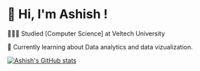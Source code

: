 <!--<h2 align="center">Connect with me:</h2>
<p align="center">
<a href="https://www.linkedin.com/in/ashish-sonkaria-074189235/" target="blank"><img align="center" src="https://raw.githubusercontent.com/rahuldkjain/github-profile-readme-generator/master/src/images/icons/Social/linked-in-alt.svg" alt="https://www.linkedin.com/in/ashish-sonkaria-074189235/" height="60" width="80" /></a>

</p>


<!-- Profiles Viewa and Visitor Views 
<div align="center">

<img align="right" src="https://visitor-badge.laobi.icu/badge?page_id=ashish2024">
<img align="left" src="https://komarev.com/ghpvc/?username=ashish2024&style=flat-square)">
</div>


<br>
<br>

<h1 align="center">
  <a href=" https://readme-typing-svg.herokuapp.com/demo/">
    <img src="https://readme-typing-svg.herokuapp.com?font=Times+New+Roman&weight=600&size=25&pause=600&color=C3DAE3E0&background=06021000&center=true&multiline=true&random=false&width=440&height=79&lines=Hey+!!+I+m+Ashish;+Nice+to+meet+you"
  </a>
</h1>


<h5 align="center">
  <code><a href="https://www.linkedin.com/in/ashish-sonkaria2511/" title="LinkedIn Profile"><img width="30" src="images/linkedin.svg"> LinkedIn</a></code>
  <!--<code><a href="https://www.hackerrank.com/er_pritamdas22?hr_r=1" title="HackerRank Profile"><img width="30" src="images/hackerrank.png"> HackerRank</a></code>-->
  <!--<code><a href="https://www.instagram.com/er.pritamdas/" title="Instagram Profile"><img width="30" src="images/instagram.svg"> Instagram</a></code>
</h5>


<br>
<br>
<!-- Intro 
<h3 align="center">
  Hey there
  <img src="https://media.giphy.com/media/hvRJCLFzcasrR4ia7z/giphy.gif" width="30px"/>
  <br>
  <br>
  I'm Ashish Sonkaria, 
  <br>
  <br>
  🔬 I'm currently pursuing my Bachelor degree from Vel Tech University .
  <br>
  <!--<br>
  💻 I love writing code and learn anythings about it.
  <br>
  <br>
  📚 I’m currently learning how to build Dynamic Website.
  <br>
  <br>
  💬 Ask me anything about from <a href="https://github.com/ashish2024/ashish-pf1/issues" title="Issues">➡️</a>
  <br>
  <br>
  📫 How to reach me: <a href="mailto: ashish21152@gmail.com"> ✉️.
</h3>

!-- STATUS 
<h2 align="center"> Status </h2>

<br>

<p align=center>
  <div align=center>
    <a href="https://github.com/ashish2024?tab=repositories">
      <img align="left" width=390 src="https://github-readme-streak-stats.herokuapp.com?user=ashish2024&theme=blue-navy&hide_border=true&card_width=500"/>
    </a>
    <a href="https://github.com/ashish2024?tab=repositories">
      <img align="right" width=390 src="https://github-readme-stats.vercel.app/api?username=ashish2024&theme=github_dark&show_icons=true" />
    </a>
  </div>
  
<br><br><br><br>
<br><br><br><br>

  <div align=center>
    <a href="https://github.com/ashish2024?tab=repositories">
      <img width=325 align="center" src="https://github-readme-stats.vercel.app/api/top-langs/?username=ashish2024&&size_weight=27&layout=donut&theme=blue-navy&bg_color=20232a&hide_border=true" width="100%">
    </a>
  </div>
  
  <br>
  <br>
  <br>

<!--<img src="https://activity-graph.herokuapp.com/graph?username=hacker-404-error&theme=react-dark&bg_color=20232a&hide_border=true" width="100%"/>-->
<!--</p>
-->



<!-- main prfoilr made on 2 sept 2024 start from here -->

# 👋 Hi, I'm Ashish !

👩🏻‍🎓 Studied [Computer Science] at Veltech University<br/>

💭 Currently learning about Data analytics and data vizualization.

<!-- GitHub stats from https://github.com/anuraghazra/github-readme-stats -->
[![Ashish's GitHub stats](https://github-readme-stats.vercel.app/api?username=ashish2024)](https://github.com/ashish2024/github-readme-stats)






